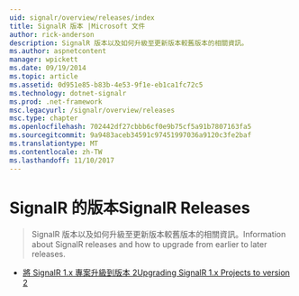 ```yaml
---
uid: signalr/overview/releases/index
title: SignalR 版本 |Microsoft 文件
author: rick-anderson
description: SignalR 版本以及如何升級至更新版本較舊版本的相關資訊。
ms.author: aspnetcontent
manager: wpickett
ms.date: 09/19/2014
ms.topic: article
ms.assetid: 0d951e85-b83b-4e53-9f1e-eb1ca1fc72c5
ms.technology: dotnet-signalr
ms.prod: .net-framework
msc.legacyurl: /signalr/overview/releases
msc.type: chapter
ms.openlocfilehash: 702442df27cbbb6cf0e9b75cf5a91b7807163fa5
ms.sourcegitcommit: 9a9483aceb34591c97451997036a9120c3fe2baf
ms.translationtype: MT
ms.contentlocale: zh-TW
ms.lasthandoff: 11/10/2017
---
```

<a name="signalr-releases"></a><span data-ttu-id="3f538-103">SignalR 的版本</span><span class="sxs-lookup"><span data-stu-id="3f538-103">SignalR Releases</span></span>
====================
> <span data-ttu-id="3f538-104">SignalR 版本以及如何升級至更新版本較舊版本的相關資訊。</span><span class="sxs-lookup"><span data-stu-id="3f538-104">Information about SignalR releases and how to upgrade from earlier to later releases.</span></span>


- [<span data-ttu-id="3f538-105">將 SignalR 1.x 專案升級到版本 2</span><span class="sxs-lookup"><span data-stu-id="3f538-105">Upgrading SignalR 1.x Projects to version 2</span></span>](upgrading-signalr-1x-projects-to-20.md)

